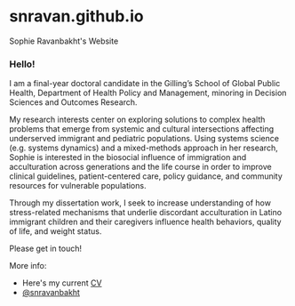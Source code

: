 # snravan.github.io
Sophie Ravanbakht's Website
### Hello!


I am a final-year doctoral candidate in the Gilling’s School of Global Public Health, Department of Health Policy and Management, minoring in Decision Sciences and Outcomes Research. 

My research interests center on exploring solutions to complex health problems that emerge from systemic and cultural intersections affecting underserved immigrant and pediatric populations.  Using systems science (e.g. systems dynamics) and a mixed-methods approach in her research, Sophie is interested in the biosocial influence of immigration and acculturation across generations and the life course in order to improve clinical guidelines, patient-centered care, policy guidance, and community resources for vulnerable populations. 

Through my dissertation work, I seek to increase understanding of how stress-related mechanisms that underlie discordant acculturation in Latino immigrant children and their caregivers influence health behaviors, quality of life, and weight status.

Please get in touch!

More info: 
* Here's my current [CV]()
* [@snravanbakht](@snravanbakht)

